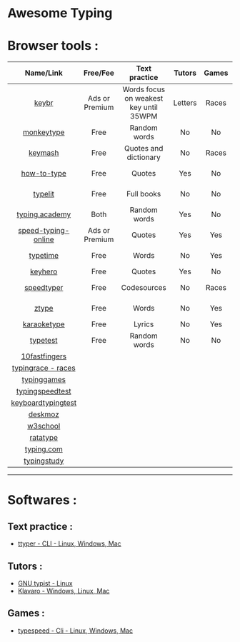# Awesome Typing

# Browser tools :
|Name/Link|Free/Fee|Text</br>practice|Tutors|Games|Solo/Multi</br>Leaderboards|Statistics|
|:---:|:---:|:---:|:---:|:---:|:---:|:---:|
|[keybr](https://www.keybr.com/)|Ads or Premium|Words focus on weakest key until 35WPM|Letters|Races|Both w/ ladder|Deep|
|[monkeytype](https://monkeytype.com/)|Free|Random words|No|No|Solo w/ ladder|No|
|[keymash](https://keyma.sh/)|Free|Quotes and dictionary|No|Races|Both w/ ladder|Basic|
|[how-to-type](https://www.how-to-type.com/)|Free|Quotes|Yes|No|Solo w/o ladder|No|
|[typelit](https://www.typelit.io/)|Free|Full books|No|No|Solo w/o ladder|Basic|
|[typing.academy](https://www.typing.academy/)|Both|Random words|Yes|No|Solo w/o ladder|Deep|
|[speed-typing-online](https://www.speedtypingonline.com/)|Ads or Premium|Quotes|Yes|Yes|Both w\ ladder|?|
|[typetime](https://loanr.github.io/typetime/)|Free|Words|No|Yes|Solo w/o ladder|No|
|[keyhero](https://keyhero.com/)|Free|Quotes|Yes|No|Solo w/ ladder|Basic|
|[speedtyper](https://www.speedtyper.dev/)|Free|Codesources|No|Races|Both w/ ladder|No|
|[ztype](https://zty.pe/)|Free|Words|No|Yes|Solo w/o ladder|Yes|
|[karaoketype](https://karaoketype.com/)|Free|Lyrics|No|Yes|Solo w/ ladder|No|
|[typetest](https://typetest.io/)|Free|Random words|No|No|Solo w/ ladder|Yes|
|[10fastfingers](https://10fastfingers.com)|||||||
|[typingrace - races](https://play.typeracer.com)|||||||
|[typinggames](https://www.typinggames.zone)|||||||
|[typingspeedtest](https://typingspeedtest.online)|||||||
|[keyboardtypingtest](https://www.keyboardtypingtest.com)||||||||
|[deskmoz](https://deskmoz.com/free-typing-speed-test/)|||||||
|[w3school](https://www.w3schools.com/typingspeed/)|||||||
|[ratatype](https://www.ratatype.com/typing-test/)|||||||
|[typing.com](https://www.typing.com/student/lessons)|||||||
|[typingstudy](https://www.typingstudy.com/)|||||||

---

# Softwares :

## Text practice :
- [ttyper - CLI - Linux, Windows, Mac](https://crates.io/crates/ttyper/0.1.12)

## Tutors :
- [GNU typist - Linux](https://www.gnu.org/software/gtypist/)
- [Klavaro - Windows, Linux, Mac](https://klavaro.sourceforge.io/fr/index.html)

## Games :
- [typespeed - Cli - Linux, Windows, Mac](http://typespeed.sourceforge.net/)
